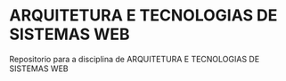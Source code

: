 # ARQUITETURA E TECNOLOGIAS DE SISTEMAS WEB
Repositorio para a disciplina de ARQUITETURA E TECNOLOGIAS DE SISTEMAS WEB
